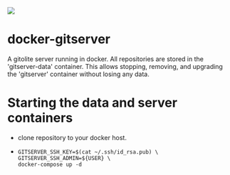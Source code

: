 [![](https://badge.imagelayers.io/derektamsen/gitserver:latest.svg)](https://imagelayers.io/?images=derektamsen/gitserver:latest 'Get your own badge on imagelayers.io')

# docker-gitserver
A gitolite server running in docker. All repositories are stored in the
'gitserver-data' container. This allows stopping, removing, and upgrading the
'gitserver' container without losing any data.

# Starting the data and server containers
- clone repository to your docker host.
- ```
  GITSERVER_SSH_KEY=$(cat ~/.ssh/id_rsa.pub) \
  GITSERVER_SSH_ADMIN=${USER} \
  docker-compose up -d
  ```
